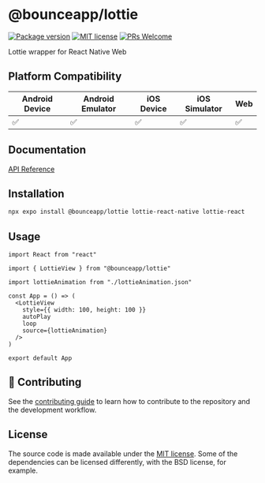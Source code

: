 # @bounceapp/lottie

[![Package version](https://img.shields.io/npm/v/@bounceapp/lottie?style=for-the-badge&labelColor=000000)](https://www.npmjs.com/package/@bounceapp/lottie)
[![MIT license](https://img.shields.io/badge/License-MIT-brightgreen.svg?style=for-the-badge&labelColor=000000)](LICENSE)
[![PRs Welcome](https://img.shields.io/badge/PRs-welcome-hotpink.svg?style=for-the-badge&labelColor=000000)](https://github.com/dcangulo/@bounceapp/lottie/pulls)

Lottie wrapper for React Native Web

## Platform Compatibility

| Android Device | Android Emulator | iOS Device | iOS Simulator | Web |
| -------------- | ---------------- | ---------- | ------------- | --- |
| ✅             | ✅               | ✅         | ✅            | ✅  |

## Documentation

[API Reference](https://bounceapp.github.io/lottie/)

## Installation

```bash
npx expo install @bounceapp/lottie lottie-react-native lottie-react
```

## Usage

```tsx
import React from "react"

import { LottieView } from "@bounceapp/lottie"

import lottieAnimation from "./lottieAnimation.json"

const App = () => (
  <LottieView
    style={{ width: 100, height: 100 }}
    autoPlay
    loop
    source={lottieAnimation}
  />
)

export default App
```

## 👏 Contributing

See the [contributing guide](CONTRIBUTING.md) to learn how to contribute to the repository and the development workflow.

## License

The source code is made available under the [MIT license](LICENSE). Some of the dependencies can be licensed differently, with the BSD license, for example.
